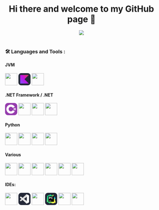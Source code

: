 <link rel="stylesheet" href="https://cdn.jsdelivr.net/gh/devicons/devicon@v2.15.1/devicon.min.css">  

<div align="center">
  <h1>Hi there and welcome to my GitHub page 👋</h1>
  <img src="https://i.pinimg.com/originals/71/57/d6/7157d6fba5585ec3adcaf2da5f341043.png"/>
  </br>
  <img src="https://komarev.com/ghpvc/?username=Flexlug&style=flat-square&color=blue" alt=""/>
</div>

### :hammer_and_wrench: Languages and Tools :

#### JVM

<div>
  <img src="https://www.svgrepo.com/show/475631/android-color.svg" width="40" height="40"/>
  <img src="https://github.com/tandpfun/skill-icons/raw/main/icons/Kotlin-Dark.svg" width="40" height="40"/>
  <img src="https://github.com/onemarc/tech-icons/raw/main/icons/jetpackcompose-dark.svg" width="40" height="40"/>
</div>

#### .NET Framework / .NET

<div>
  <img src="https://github.com/tandpfun/skill-icons/raw/main/icons/CS.svg" width="40" height="40"/>
  <img src="https://www.avaloniaui.net/img/logo/avalonia-white-purple.svg" width="40" height="40"/>
  <img src="https://blogger.googleusercontent.com/img/b/R29vZ2xl/AVvXsEihTXrlDqM9PFfRBTfzhoq78nNZPkUQ-KMaxyhuThl61aNI9ZhcQbiW2OCKLo9HHnBsQz4QlLp7c3kBhrJU4sqDfu17gjEd2WBDREbNT2F6-YC7zBRazZzqysK9W68x1PcENtyvCtLZHVmUHYmv6RRCcEyaXeTtZ2xBx-2F78nBU_oW8arIkXUtReak9A/s200/wpf-xaml-curso-gratis-online.png" width="40" height="40"/>
  <img src="https://artifacthub.io/image/1d6273a6-dd09-47fa-90c4-5693fdf81678@4x" width="40" height="40"/>
</div>

#### Python

<div>
  <img src="https://github.com/onemarc/tech-icons/raw/main/icons/python-dark.svg" width="40" height="40"/>
  <img src="https://github.com/onemarc/tech-icons/raw/main/icons/django.svg" width="40" height="40"/>
  <img src="https://github.com/onemarc/tech-icons/raw/main/icons/tensorflow-dark.svg" width="40" height="40"/>
  <img src="https://github.com/tandpfun/skill-icons/raw/main/icons/Anaconda-Dark.svg" width="40" height="40"/>
</div>

#### Various

<div>
  <img src="https://github.com/onemarc/tech-icons/raw/main/icons/linux-dark.svg" width="40" height="40"/>
  <img src="https://github.com/onemarc/tech-icons/raw/main/icons/wsl.svg" width="40" height="40"/>
  <img src="https://github.com/onemarc/tech-icons/raw/main/icons/sqllite.svg" width="40" height="40"/>
  <img src="https://github.com/onemarc/tech-icons/raw/main/icons/postgressql-dark.svg" width="40" height="40"/>
  <img src="https://github.com/onemarc/tech-icons/raw/main/icons/docker-dark.svg" width="40" height="40"/>
  <img src="https://nnmstatic.win/forum/images/avatars/10604669555d6a35a38bb29.png" width="40" height="40"/>
</div>

#### IDEs:

<div>
  <img src="https://github.com/onemarc/tech-icons/raw/main/icons/vscodecommunity-dark.svg" width="40" height="40"/>
  <img src="https://github.com/tandpfun/skill-icons/raw/main/icons/VSCode-Dark.svg" width="40" height="40"/>
  <img src="https://github.com/onemarc/tech-icons/raw/main/icons/rider-dark.svg" width="40" height="40"/>
  <img src="https://github.com/tandpfun/skill-icons/raw/main/icons/PyCharm-Dark.svg" width="40" height="40"/>
  <img src="https://github.com/Flexlug/Flexlug/assets/34001155/69d21fdc-24f5-4b03-8c85-b5ec9381776a" width="40" height="40"/>
  <img src="https://github.com/onemarc/tech-icons/raw/main/icons/jupyter-dark.svg" width="40" height="40"/>
</div>
